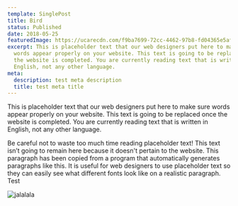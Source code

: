 ```yaml
---
template: SinglePost
title: Bird
status: Published
date: 2018-05-25
featuredImage: https://ucarecdn.com/f9ba7699-72cc-4462-97b8-fd04365e5af4/-/crop/2072x1768/0,0/-/preview/
excerpt: This is placeholder text that our web designers put here to make sure
  words appear properly on your website. This text is going to be replaced once
  the website is completed. You are currently reading text that is written in
  English, not any other language.
meta:
  description: test meta description
  title: test meta title
---
```

This is placeholder text that our web designers put here to make sure words appear properly on your website. This text is going to be replaced once the website is completed. You are currently reading text that is written in English, not any other language.

Be careful not to waste too much time reading placeholder text! This text isn’t going to remain here because it doesn't pertain to the website. This paragraph has been copied from a program that automatically generates paragraphs like this. It is useful for web designers to use placeholder text so they can easily see what different fonts look like on a realistic paragraph.  Test

![jalalala](https://ucarecdn.com/59d8de4a-77f1-436d-b471-7f2df760ec6e/ "stest")